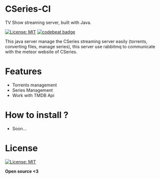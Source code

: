 # CSeries-CI
TV Show streaming server, built with Java.

[![License: MIT](https://img.shields.io/badge/License-MIT-yellow.svg)](https://opensource.org/licenses/MIT)
[![codebeat badge](https://codebeat.co/badges/68ce64a9-ace9-41f0-a0e6-4624bb4b30ec)](https://codebeat.co/projects/github-com-phclement-cseries-ci-master)

This java server manage the CSeries streaming server easily (torrents, converting files, manage series), this server use rabbitmq to communicate with the meteor website of CSeries.

# Features

  - Torrents management
  - Series Management
  - Work with TMDB Api

# How to install ?

 - Soon...

# License

[![License: MIT](https://img.shields.io/badge/License-MIT-yellow.svg)](https://opensource.org/licenses/MIT)

**Open source <3**

